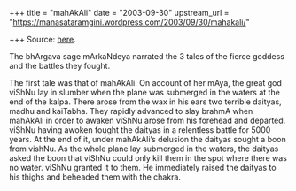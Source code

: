 +++
title = "mahAkAli"
date = "2003-09-30"
upstream_url = "https://manasataramgini.wordpress.com/2003/09/30/mahakali/"

+++
Source: [here](https://manasataramgini.wordpress.com/2003/09/30/mahakali/).

The bhArgava sage mArkaNdeya narrated the 3 tales of the fierce goddess
and the battles they fought.

The first tale was that of mahAkAli. On account of her mAya, the great
god viShNu lay in slumber when the plane was submerged in the waters at
the end of the kalpa. There arose from the wax in his ears two terrible
daityas, madhu and kaiTabha. They rapidly advanced to slay brahmA when
mahAkAli in order to awaken viShNu arose from his forehead and departed.
viShNu having awoken fought the daityas in a relentless battle for 5000
years. At the end of it, under mahAkAli’s delusion the daityas sought a
boon from vishNu. As the whole plane lay submerged in the waters, the
daityas asked the boon that viShNu could only kill them in the spot
where there was no water. viShNu granted it to them. He immediately
raised the daityas to his thighs and beheaded them with the chakra.

